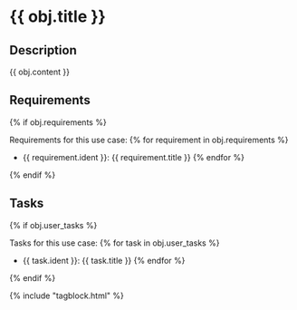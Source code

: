 # {{ obj.title }}

<!-- **ID: {{ obj.ident }}** [(permalink)](...) -->

## Description

{{ obj.content }}

## Requirements

{% if obj.requirements %}

Requirements for this use case:
{% for requirement in obj.requirements %}
* {{ requirement.ident }}: {{ requirement.title }}
{% endfor %}

{% endif %}

## Tasks

{% if obj.user_tasks %}

Tasks for this use case:
{% for task in obj.user_tasks %}
* {{ task.ident }}: {{ task.title }}
{% endfor %}

{% endif %}


{% include "tagblock.html" %}
